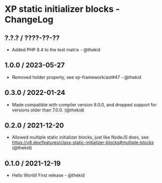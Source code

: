 XP static initializer blocks - ChangeLog
========================================

## ?.?.? / ????-??-??

* Added PHP 8.4 to the test matrix - @thekid

## 1.0.0 / 2023-05-27

* Removed holder property, see xp-framework/ast#47 - @thekid

## 0.3.0 / 2022-01-24

* Made compatible with compiler version 8.0.0, and dropped support
  for versions older than 7.0.0.
  (@thekid)

## 0.2.0 / 2021-12-20

* Allowed multiple static initializer blocks, just like NodeJS does, see
  https://v8.dev/features/class-static-initializer-blocks#multiple-blocks
  (@thekid)

## 0.1.0 / 2021-12-19

* Hello World! First release - @thekid